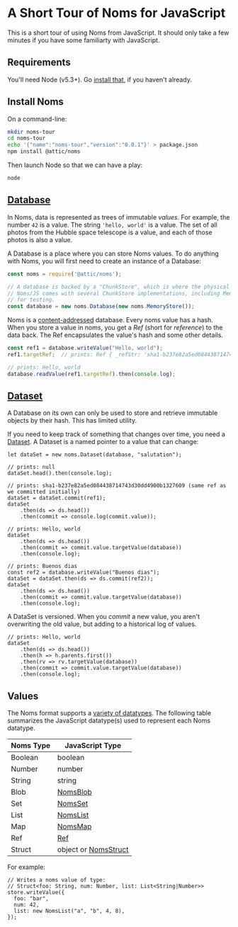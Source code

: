 # A Short Tour of Noms for JavaScript

This is a short tour of using Noms from JavaScript. It should only take a few minutes if you have some familiarty with JavaScript.

## Requirements

You'll need Node (v5.3+). Go [install that](https://nodejs.org/en/), if you haven't already.

## Install Noms

On a command-line:

```sh
mkdir noms-tour
cd noms-tour
echo '{"name":"noms-tour","version":"0.0.1"}' > package.json
npm install @attic/noms
```

Then launch Node so that we can have a play:

```sh
node
```

## [Database](TODO-link-to-Database-API)

In Noms, data is represented as trees of immutable *values*. For example, the number `42` is a value. The string `'hello, world'` is a value. The set of all photos from the Hubble space telescope is a value, and each of those photos is also a value.

A Database is a place where you can store Noms values. To do anything with Noms, you will first need to create an instance of a Database:

```js
const noms = require('@attic/noms');

// A database is backed by a "ChunkStore", which is where the physical chunks of data will be kept
// Noms/JS comes with several ChunkStore implementations, including MemoryStore, which is useful
// for testing.
const database = new noms.Database(new noms.MemoryStore());
```

Noms is a [content-addressed](https://en.wikipedia.org/wiki/Content-addressable_storage) database. Every noms value has a hash. When you store a value in noms, you get a *Ref* (short for *reference*) to the data back. The Ref encapsulates the value's hash and some other details.

```js
const ref1 = database.writeValue("Hello, world");
ref1.targetRef;  // prints: Ref { _refStr: 'sha1-b237e82a5ed084438714743d30dd4900b1327609' }

// prints: Hello, world
database.readValue(ref1.targetRef).then(console.log);
```


## [Dataset](TODO-link-to-DataSet-API)

A Database on its own can only be used to store and retrieve immutable objects by their hash. This has limited utility.

If you need to keep track of something that changes over time, you need a [Dataset](TODO). A Dataset is a named pointer to a value that can change:

```
let dataSet = new noms.Dataset(database, "salutation");

// prints: null
dataSet.head().then(console.log);

// prints: sha1-b237e82a5ed084438714743d30dd4900b1327609 (same ref as we committed initially)
dataSet = dataSet.commit(ref1);
dataSet
	.then(ds => ds.head())
	.then(commit => console.log(commit.value));

// prints: Hello, world
dataSet
	.then(ds => ds.head())
	.then(commit => commit.value.targetValue(database))
	.then(console.log);

// prints: Buenos dias
const ref2 = database.writeValue("Buenos dias");
dataSet = dataSet.then(ds => ds.commit(ref2));
dataSet
	.then(ds => ds.head())
	.then(commit => commit.value.targetValue(database))
	.then(console.log);
```

A DataSet is versioned. When you *commit* a new value, you aren't overwriting the old value, but adding to a historical log of values.

```
// prints: Hello, world
dataSet
	.then(ds => ds.head())
	.then(h => h.parents.first())
	.then(rv => rv.targetValue(database))
	.then(commit => commit.value.targetValue(database))
	.then(console.log);
```

## Values

The Noms format supports a [variety of datatypes](TODO-link-to-overview-of-Noms-and-Noms-datatypes). The following table summarizes the JavaScript datatype(s) used to represent each Noms datatype.

Noms Type | JavaScript Type
--------------- | ---------
Boolean | boolean
Number | number
String | string
Blob | [NomsBlob](#NomsBlob)
Set | [NomsSet](#NomsSet)
List | [NomsList](#NomsList)
Map | [NomsMap](#NomsMap)
Ref | [Ref](#Ref)
Struct | object or [NomsStruct](#NomsStruct)

For example:

```
// Writes a noms value of type:
// Struct<foo: String, num: Number, list: List<String|Number>>
store.writeValue({
  foo: "bar",
  num: 42,
  list: new NomsList("a", "b", 4, 8),
});
```